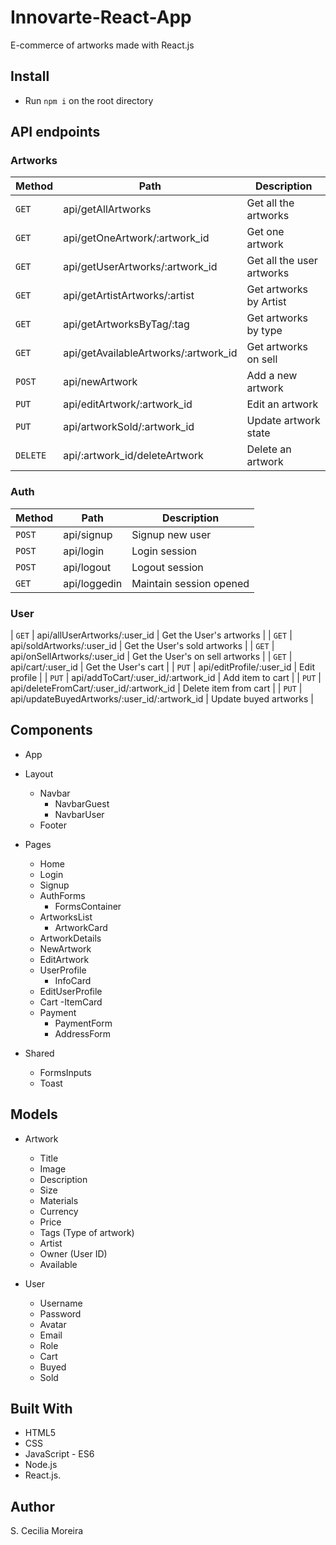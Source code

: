 # **Innovarte-React-App**

E-commerce of artworks made with React.js

## Install

- Run `npm i` on the root directory

## API endpoints

### Artworks

| Method | Path   | Description |
| ------ | ------ | ----------- |
| `GET` | api/getAllArtworks | Get all the artworks |
| `GET` | api/getOneArtwork/:artwork_id | Get one artwork |
| `GET` | api/getUserArtworks/:artwork_id | Get all the user artworks |
| `GET` | api/getArtistArtworks/:artist | Get artworks by Artist |
| `GET` | api/getArtworksByTag/:tag | Get artworks by type |
| `GET` | api/getAvailableArtworks/:artwork_id | Get artworks on sell |
| `POST` | api/newArtwork | Add a new artwork |
| `PUT` | api/editArtwork/:artwork_id | Edit an artwork |
| `PUT` | api/artworkSold/:artwork_id | Update artwork state |
| `DELETE` | api/:artwork_id/deleteArtwork | Delete an artwork |

### Auth

| Method | Path   | Description |
| ------ | ------ | ----------- |
| `POST` | api/signup | Signup new user |
| `POST` | api/login | Login session |
| `POST` | api/logout | Logout session |
| `GET` | api/loggedin | Maintain session opened |

### User

| `GET` | api/allUserArtworks/:user_id | Get the User's artworks |
| `GET` | api/soldArtworks/:user_id | Get the User's sold artworks |
| `GET` | api/onSellArtworks/:user_id | Get the User's on sell artworks |
| `GET` | api/cart/:user_id | Get the User's cart |
| `PUT` | api/editProfile/:user_id | Edit profile |
| `PUT` | api/addToCart/:user_id/:artwork_id | Add item to cart |
| `PUT` | api/deleteFromCart/:user_id/:artwork_id | Delete item from cart |
| `PUT` | api/updateBuyedArtworks/:user_id/:artwork_id | Update buyed artworks |

## Components

- App
- Layout
  - Navbar
    - NavbarGuest
    - NavbarUser
  - Footer
- Pages
  - Home
  - Login
  - Signup
  - AuthForms
    - FormsContainer
  - ArtworksList
    - ArtworkCard
  - ArtworkDetails
  - NewArtwork
  - EditArtwork
  - UserProfile
    - InfoCard
  - EditUserProfile
  - Cart
    -ItemCard
  - Payment
    - PaymentForm
    - AddressForm
  
- Shared 
    - FormsInputs
    - Toast

## Models

- Artwork
  - Title
  - Image
  - Description
  - Size
  - Materials
  - Currency
  - Price
  - Tags (Type of artwork)
  - Artist
  - Owner (User ID)
  - Available

- User
  - Username
  - Password
  - Avatar
  - Email
  - Role
  - Cart
  - Buyed
  - Sold

## Built With

- HTML5
- CSS
- JavaScript - ES6
- Node.js
- React.js.

## Author

S. Cecilia Moreira